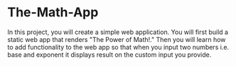 # The-Math-App
In this project, you will create a simple web application. You will first build a static web app that renders "The Power of Math!." Then you will learn how to add functionality to the web app so that when you input two numbers i.e. base and exponent it displays result on the custom input you provide.
